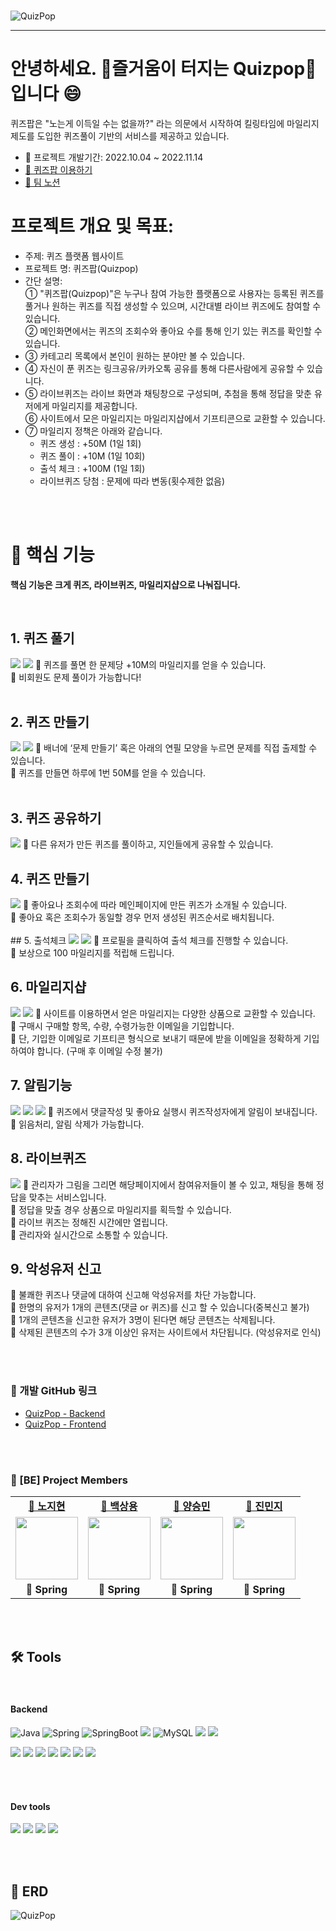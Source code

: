 

<br> 

![QuizPop](https://www.notion.so/image/https%3A%2F%2Fprod-files-secure.s3.us-west-2.amazonaws.com%2F080bd133-dafa-4a76-9d6a-97cfa8527823%2Fa68463ee-794a-4a0c-9561-0bbf7abc2516%2F%25EC%2595%2594%25ED%258A%25BC_%25EB%25A7%258C%25EB%2593%25AC.png?table=block&id=9c416639-ed82-46d6-8eb3-c2e776f53267&spaceId=080bd133-dafa-4a76-9d6a-97cfa8527823&width=2000&userId=353f1212-549d-4134-87c5-3735c507862f&cache=v2)

---
# 안녕하세요. 🎉즐거움이 터지는 Quizpop🎉입니다 😄
퀴즈팝은 "노는게 이득일 수는 없을까?" 라는 의문에서 시작하여 킬링타임에 마일리지 제도를 도입한 퀴즈풀이 기반의 서비스를 제공하고 있습니다.


- 📅 프로젝트 개발기간: 2022.10.04 ~ 2022.11.14
- [💙 퀴즈팝 이용하기](https://www.quizpop.net)
- [📕 팀 노션](https://www.notion.so/doopal/Quizpop-6e0d5d3640934407a628131dea31daf9)


# 프로젝트 개요 및 목표:

- 주제: 퀴즈 플랫폼 웹사이트
- 프로젝트 명: 퀴즈팝(Quizpop)
- 간단 설명: <br>
  ① "퀴즈팝(Quizpop)"은 누구나 참여 가능한 플랫폼으로 사용자는 등록된 퀴즈를 풀거나 원하는 퀴즈를 직접 생성할 수 있으며, 시간대별 라이브 퀴즈에도 참여할 수 있습니다. <br>
  ② 메인화면에서는 퀴즈의 조회수와 좋아요 수를 통해 인기 있는 퀴즈를 확인할 수 있습니다.<br>
- ③ 카테고리 목록에서 본인이 원하는 분야만 볼 수 있습니다.<br>
- ④ 자신이 푼 퀴즈는 링크공유/카카오톡 공유를 통해 다른사람에게 공유할 수 있습니다.<br>
- ⑤ 라이브퀴즈는 라이브 화면과 채팅창으로 구성되며, 추첨을 통해 정답을 맞춘 유저에게 마일리지를 제공합니다.<br>
  ⑥ 사이트에서 모은 마일리지는 마일리지샵에서 기프티콘으로 교환할 수 있습니다.<br>
- ⑦ 마일리지 정책은 아래와 같습니다.<br>
    - 퀴즈 생성 : +50M (1일 1회)<br>
    - 퀴즈 풀이 : +10M (1일 10회)<br>
    - 출석 체크 : +100M (1일 1회) <br>
    - 라이브퀴즈 당첨 : 문제에 따라 변동(횟수제한 없음)<br>
<br>


<br>

# 🎯 핵심 기능
**핵심 기능은 크게 퀴즈, 라이브퀴즈, 마일리지샵으로 나눠집니다.**

<br>

## 1. 퀴즈 풀기

<img src="https://www.notion.so/image/https%3A%2F%2Fprod-files-secure.s3.us-west-2.amazonaws.com%2F080bd133-dafa-4a76-9d6a-97cfa8527823%2F9df02b65-71f3-4837-8177-68407d48c22c%2F%25EC%258A%25A4%25ED%2581%25AC%25EB%25A6%25B0%25EC%2583%25B7_2023-11-08_134320.png?table=block&id=ac7a43a6-ff12-4e1d-bdb2-7e957d13dbcd&spaceId=080bd133-dafa-4a76-9d6a-97cfa8527823&width=2000&userId=353f1212-549d-4134-87c5-3735c507862f&cache=v2">
<img src="https://www.notion.so/image/https%3A%2F%2Fprod-files-secure.s3.us-west-2.amazonaws.com%2F080bd133-dafa-4a76-9d6a-97cfa8527823%2F98e70914-f2d1-48fd-8672-f59bb2372a94%2F%25EC%258A%25A4%25ED%2581%25AC%25EB%25A6%25B0%25EC%2583%25B7_2023-11-08_134331.png?table=block&id=47b5c60d-5c6c-4a2f-a8b9-b985c8c843fb&spaceId=080bd133-dafa-4a76-9d6a-97cfa8527823&width=2000&userId=353f1212-549d-4134-87c5-3735c507862f&cache=v2">
📌 퀴즈를 풀면 한 문제당 +10M의 마일리지를 얻을 수 있습니다.<br>
📌 비회원도 문제 풀이가 가능합니다!<br>

<br>

## 2. 퀴즈 만들기
<img src="https://www.notion.so/image/https%3A%2F%2Fprod-files-secure.s3.us-west-2.amazonaws.com%2F080bd133-dafa-4a76-9d6a-97cfa8527823%2Fafcf60d5-4759-492a-96f4-2057ce5e6a53%2F%25EC%258A%25A4%25ED%2581%25AC%25EB%25A6%25B0%25EC%2583%25B7_2023-11-08_134754.png?table=block&id=3e19fe52-9d2d-4ab1-bd0f-6c03fc61f842&spaceId=080bd133-dafa-4a76-9d6a-97cfa8527823&width=2000&userId=353f1212-549d-4134-87c5-3735c507862f&cache=v2">
<img src="https://www.notion.so/image/https%3A%2F%2Fprod-files-secure.s3.us-west-2.amazonaws.com%2F080bd133-dafa-4a76-9d6a-97cfa8527823%2F42a1d56d-ca6d-4966-bd9b-30494584773a%2F%25EC%258A%25A4%25ED%2581%25AC%25EB%25A6%25B0%25EC%2583%25B7_2023-11-08_135402.png?table=block&id=607b17c2-b2a1-4e98-903b-9eed2e30ef35&spaceId=080bd133-dafa-4a76-9d6a-97cfa8527823&width=2000&userId=353f1212-549d-4134-87c5-3735c507862f&cache=v2">
📌 배너에 ‘문제 만들기’ 혹은 아래의 연필 모양을 누르면 문제를 직접 출제할 수 있습니다.<br>
📌 퀴즈를 만들면 하루에 1번 50M를 얻을 수 있습니다.<br>

<br>

## 3. 퀴즈 공유하기

<img src="https://www.notion.so/image/https%3A%2F%2Fprod-files-secure.s3.us-west-2.amazonaws.com%2F080bd133-dafa-4a76-9d6a-97cfa8527823%2F7605ccb6-9279-482f-a997-252559a15f8b%2FUntitled.png?table=block&id=28ca85c2-1560-448e-a5e2-15ac3c40145d&spaceId=080bd133-dafa-4a76-9d6a-97cfa8527823&width=2000&userId=353f1212-549d-4134-87c5-3735c507862f&cache=v2">
📌 다른 유저가 만든 퀴즈를 풀이하고, 지인들에게 공유할 수 있습니다. <br>


## 4. 퀴즈 만들기
<img src="https://www.notion.so/image/https%3A%2F%2Fprod-files-secure.s3.us-west-2.amazonaws.com%2F080bd133-dafa-4a76-9d6a-97cfa8527823%2F2f0f355a-95c3-4ad2-85d5-ae39e3ca43be%2F%25EC%258A%25A4%25ED%2581%25AC%25EB%25A6%25B0%25EC%2583%25B7_2023-11-08_135449.png?table=block&id=a1613c80-a105-41a5-a860-5e4c827724cb&spaceId=080bd133-dafa-4a76-9d6a-97cfa8527823&width=2000&userId=353f1212-549d-4134-87c5-3735c507862f&cache=v2">
📌 좋아요나 조회수에 따라 메인페이지에 만든 퀴즈가 소개될 수 있습니다.<br>
📌 좋아요 혹은 조회수가 동일할 경우 먼저 생성된 퀴즈순서로 배치됩니다.<br>
<br>
## 5. 출석체크
<img src="https://www.notion.so/image/https%3A%2F%2Fprod-files-secure.s3.us-west-2.amazonaws.com%2F080bd133-dafa-4a76-9d6a-97cfa8527823%2Fe9d18a1e-fffc-4386-b525-7398d1e68d6b%2FUntitled.png?table=block&id=8869b3a2-de9b-4f2a-87e3-60279ceb3b74&spaceId=080bd133-dafa-4a76-9d6a-97cfa8527823&width=2000&userId=353f1212-549d-4134-87c5-3735c507862f&cache=v2">
<img src="https://www.notion.so/image/https%3A%2F%2Fprod-files-secure.s3.us-west-2.amazonaws.com%2F080bd133-dafa-4a76-9d6a-97cfa8527823%2Fe57399c9-9fd9-4b8c-b9d7-1801773e1165%2FUntitled.png?table=block&id=7822ef17-c671-46b8-96ff-c21322703c0c&spaceId=080bd133-dafa-4a76-9d6a-97cfa8527823&width=2000&userId=353f1212-549d-4134-87c5-3735c507862f&cache=v2">
📌 프로필을 클릭하여 출석 체크를 진행할 수 있습니다.<br>
📌 보상으로 100 마일리지를 적립해 드립니다.<br>

## 6. 마일리지샵
<img src="https://www.notion.so/image/https%3A%2F%2Fprod-files-secure.s3.us-west-2.amazonaws.com%2F080bd133-dafa-4a76-9d6a-97cfa8527823%2F1315bf72-bf51-44e4-b09a-0b1a8f89b834%2F%25EC%258A%25A4%25ED%2581%25AC%25EB%25A6%25B0%25EC%2583%25B7_2023-11-08_135653.png?table=block&id=736f6b42-25af-4429-98b0-7f18c6a4a0a8&spaceId=080bd133-dafa-4a76-9d6a-97cfa8527823&width=2000&userId=353f1212-549d-4134-87c5-3735c507862f&cache=v2">
<img src="https://www.notion.so/image/https%3A%2F%2Fprod-files-secure.s3.us-west-2.amazonaws.com%2F080bd133-dafa-4a76-9d6a-97cfa8527823%2Ff0bfa6ff-a66e-4132-93a2-7e58b4f5fcc9%2F%25EC%258A%25A4%25ED%2581%25AC%25EB%25A6%25B0%25EC%2583%25B7_2023-11-08_135702.png?table=block&id=ee613687-f7c4-4535-815c-8e5d01485967&spaceId=080bd133-dafa-4a76-9d6a-97cfa8527823&width=2000&userId=353f1212-549d-4134-87c5-3735c507862f&cache=v2">
📌 사이트를 이용하면서 얻은 마일리지는 다양한 상품으로 교환할 수 있습니다.<br>
📌 구매시 구매할 항목, 수량, 수령가능한 이메일을 기입합니다.<br>
📌 단, 기입한 이메일로 기프티콘 형식으로 보내기 때문에 받을 이메일을 정확하게 기입하여야 합니다. (구매 후 이메일 수정 불가)<br>

## 7. 알림기능
<img src="https://www.notion.so/image/https%3A%2F%2Fprod-files-secure.s3.us-west-2.amazonaws.com%2F080bd133-dafa-4a76-9d6a-97cfa8527823%2Fcd84ff53-3519-45a8-8ab3-cdef2bb53860%2F%25E1%2584%2589%25E1%2585%25B3%25E1%2584%258F%25E1%2585%25B3%25E1%2584%2585%25E1%2585%25B5%25E1%2586%25AB%25E1%2584%2589%25E1%2585%25A3%25E1%2586%25BA_2023-11-08_%25E1%2584%258B%25E1%2585%25A9%25E1%2584%2592%25E1%2585%25AE_1.44.15.png?table=block&id=b992dc58-66de-4be9-a26d-0985aa8966c7&spaceId=080bd133-dafa-4a76-9d6a-97cfa8527823&width=2000&userId=353f1212-549d-4134-87c5-3735c507862f&cache=v2">
<img src="https://www.notion.so/image/https%3A%2F%2Fprod-files-secure.s3.us-west-2.amazonaws.com%2F080bd133-dafa-4a76-9d6a-97cfa8527823%2Fb044c29d-f2f0-4a0c-b9ff-3cbd900b22f1%2F%25E1%2584%2589%25E1%2585%25B3%25E1%2584%258F%25E1%2585%25B3%25E1%2584%2585%25E1%2585%25B5%25E1%2586%25AB%25E1%2584%2589%25E1%2585%25A3%25E1%2586%25BA_2023-11-08_%25E1%2584%258B%25E1%2585%25A9%25E1%2584%2592%25E1%2585%25AE_2.57.07.png?table=block&id=117667ff-5afe-493e-bd82-715e6724d6fc&spaceId=080bd133-dafa-4a76-9d6a-97cfa8527823&width=2000&userId=353f1212-549d-4134-87c5-3735c507862f&cache=v2">
<img src="https://www.notion.so/image/https%3A%2F%2Fprod-files-secure.s3.us-west-2.amazonaws.com%2F080bd133-dafa-4a76-9d6a-97cfa8527823%2F7220d7e5-e9e0-4f8a-ae42-55c9cf2d1ac8%2F%25E1%2584%2589%25E1%2585%25B3%25E1%2584%258F%25E1%2585%25B3%25E1%2584%2585%25E1%2585%25B5%25E1%2586%25AB%25E1%2584%2589%25E1%2585%25A3%25E1%2586%25BA_2023-11-08_%25E1%2584%258B%25E1%2585%25A9%25E1%2584%2592%25E1%2585%25AE_3.00.43.png?table=block&id=6c68f7fd-361e-41c8-ba5e-bc5319246081&spaceId=080bd133-dafa-4a76-9d6a-97cfa8527823&width=2000&userId=353f1212-549d-4134-87c5-3735c507862f&cache=v2">
📌 퀴즈에서 댓글작성 및 좋아요 실행시 퀴즈작성자에게 알림이 보내집니다.<br>
📌 읽음처리, 알림 삭제가 가능합니다.<br>


## 8. 라이브퀴즈
<img src="https://www.notion.so/image/https%3A%2F%2Fprod-files-secure.s3.us-west-2.amazonaws.com%2F080bd133-dafa-4a76-9d6a-97cfa8527823%2Fc4957f83-16c3-4eb7-ab79-e39459bbfc30%2FUntitled.png?table=block&id=83ea6004-ddfd-4771-9c1d-b0a06cba8c35&spaceId=080bd133-dafa-4a76-9d6a-97cfa8527823&width=2000&userId=353f1212-549d-4134-87c5-3735c507862f&cache=v2">
📌 관리자가 그림을 그리면 해당페이지에서 참여유저들이 볼 수 있고, 채팅을 통해 정답을 맞추는 서비스입니다.<br>
📌 정답을 맞출 경우 상품으로 마일리지를 획득할 수 있습니다.<br>
📌 라이브 퀴즈는 정해진 시간에만 열립니다.<br>
📌 관리자와 실시간으로 소통할 수 있습니다.<br>

## 9. 악성유저 신고
📌 불쾌한 퀴즈나 댓글에 대하여 신고해 악성유저를 차단 가능합니다.<br>
📌 한명의 유저가 1개의 콘텐츠(댓글 or 퀴즈)를 신고 할 수 있습니다(중복신고 불가)<br>
📌 1개의 콘텐츠을 신고한 유저가 3명이 된다면 해당 콘텐츠는 삭제됩니다.<br>
📌 삭제된 콘텐츠의 수가 3개 이상인 유저는 사이트에서 차단됩니다. (악성유저로 인식)<br>


<br>

<br>

### 🔗 개발 GitHub 링크
- [QuizPop - Backend](https://github.com/FinalProject-231004/Backend)
- [QuizPop - Frontend](https://github.com/FinalProject-231004/Frontend)

<br>
<br>

###  🍿 [BE] Project Members 


<table>
   <tr>
    <td align="center"><b><a href="https://github.com/jihyeon4956">👑 노지현</a></b></td>
    <td align="center"><b><a href="https://github.com/SangYoungBaek">🍰 백상용</a></b></td>
    <td align="center"><b><a href="https://github.com/sarakyang">🥯 양승민</a></b></td>
    <td align="center"><b><a href="https://github.com/heypoppop">🍔 진민지</a></b></td>
  </tr>
  <tr>
    <td align="center"><a href="https://github.com/jihyeon4956"><img src="https://avatars.githubusercontent.com/u/132557632?v=4" width="100px" /></a></td>
    <td align="center"><a href="https://github.com/SangYoungBaek"><img src="https://avatars.githubusercontent.com/u/47877063?v=4" width="100px" /></a></td>
    <td align="center"><a href="https://github.com/sarakyang"><img src="https://avatars.githubusercontent.com/u/139844539?v=4" width="100px" /></a></td>
    <td align="center"><a href="https://github.com/heypoppop"><img src="https://avatars.githubusercontent.com/u/140745309?v=4" width="100px" /></a></td>
  </tr>
  <tr>
    <td align="center"><b>🌱 Spring</b></td>
    <td align="center"><b>🌱 Spring</b></td>
    <td align="center"><b>🌱 Spring</b></td>
    <td align="center"><b>🌱 Spring</b></td>
  </tr>
</table>

<br>
<br>

## 🛠 Tools


<br>

#### Backend

<p>
  
![Java](https://img.shields.io/badge/Java-007396.svg?&style=for-the-badge&logo=Java&logoColor=white) 
![Spring](https://img.shields.io/badge/Spring-6DB33F.svg?&style=for-the-badge&logo=Spring&logoColor=white) 
![SpringBoot](https://img.shields.io/badge/Spring_Boot-6DB33F.svg?&style=for-the-badge&logo=SpringBoot&logoColor=white)
<img src="https://img.shields.io/badge/Spring Security-6DB33F.svg?&style=for-the-badge&logo=Spring Security&logoColor=white"> 
![MySQL](https://img.shields.io/badge/MySQL-4479A1.svg?&style=for-the-badge&logo=MySQL&logoColor=white)
<img src="https://img.shields.io/badge/JWT-000000.svg?&style=for-the-badge&logo=JSON Web Tokens&logoColor=white"> 
<img src="https://img.shields.io/badge/Gradle-02303A.svg?&style=for-the-badge&logo=Gradle&logoColor=white">

<img src="https://img.shields.io/badge/NGINX-009639?style=for-the-badge&logo=NGINX&logoColor=white"> 
<img src="https://img.shields.io/badge/docker-2496ED?style=for-the-badge&logo=docker&logoColor=white"> 
<img src="https://img.shields.io/badge/redis-DC382D?style=for-the-badge&logo=redis&logoColor=white"> 
<img src="https://img.shields.io/badge/Amazon EC2-FF9900?style=for-the-badge&logo=AmazonEC2&logoColor=white"> 
<img src="https://img.shields.io/badge/Amazon S3-569A31?style=for-the-badge&logo=AmazonS3&logoColor=white">
<img src="https://img.shields.io/badge/code deploy-4B612C?style=for-the-badge&logo=codedeploy&logoColor=white"> 
<img src="https://img.shields.io/badge/Github Actions-2088FF?style=for-the-badge&logo=Github Actions&logoColor=white">



</p>

<br>

<br>

#### Dev tools

<p> 
  <img src="https://img.shields.io/badge/git-%23F05033.svg?style=for-the-badge&logo=git&logoColor=white">
  <img src="https://img.shields.io/badge/github-%23121011.svg?style=for-the-badge&logo=github&logoColor=white">
  <img src="https://img.shields.io/badge/figma-F24E1E.svg?style=for-the-badge&logo=figma&logoColor=white"> 
  <img src="https://img.shields.io/badge/notion-%23121011.svg?style=for-the-badge&logo=notion&logoColor=white">

</p>

<br>
<br>


## 🍱 ERD

![QuizPop](https://www.notion.so/image/https%3A%2F%2Fprod-files-secure.s3.us-west-2.amazonaws.com%2F080bd133-dafa-4a76-9d6a-97cfa8527823%2Fa374dcff-0121-4487-8ad1-c376d1b22841%2FUntitled.png?table=block&id=ebabd902-bf6b-4702-8298-c820c0882a67&spaceId=080bd133-dafa-4a76-9d6a-97cfa8527823&width=2000&userId=353f1212-549d-4134-87c5-3735c507862f&cache=v2)
